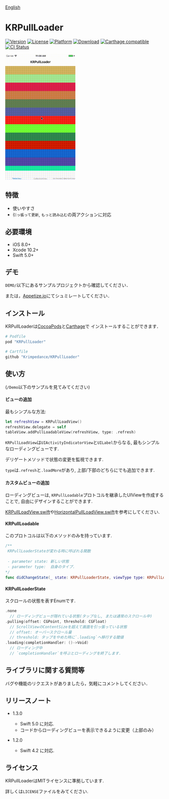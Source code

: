 [English](./README.md)

# KRPullLoader

[![Version](https://img.shields.io/cocoapods/v/KRPullLoader.svg?style=flat)](http://cocoapods.org/pods/KRPullLoader)
[![License](https://img.shields.io/cocoapods/l/KRPullLoader.svg?style=flat)](http://cocoapods.org/pods/KRPullLoader)
[![Platform](https://img.shields.io/cocoapods/p/KRPullLoader.svg?style=flat)](http://cocoapods.org/pods/KRPullLoader)
[![Download](https://img.shields.io/cocoapods/dt/KRPullLoader.svg?style=flat)](http://cocoapods.org/pods/KRPullLoader)
[![Carthage compatible](https://img.shields.io/badge/Carthage-compatible-4BC51D.svg?style=flat)](https://github.com/Carthage/Carthage)
[![CI Status](http://img.shields.io/travis/krimpedance/KRPullLoader.svg?style=flat)](https://travis-ci.org/krimpedance/KRPullLoader)

<img src="https://github.com/krimpedance/Resources/blob/master/KRPullLoader/demo.gif" height=400>

## 特徴
- 使いやすさ
- `引っ張って更新`, `もっと読み込む`の両アクションに対応

## 必要環境
- iOS 8.0+
- Xcode 10.2+
- Swift 5.0+

## デモ
`DEMO/`以下にあるサンプルプロジェクトから確認してください．

または，[Appetize.io](https://appetize.io/app/d17hjrvt0fm9mfg2crmqbu4qx4)にてシュミレートしてください．

## インストール
KRPullLoaderは[CocoaPods](http://cocoapods.org)と[Carthage](https://github.com/Carthage/Carthage)で
インストールすることができます．

```ruby
# Podfile
pod "KRPullLoader"
```

```ruby
# Cartfile
github "Krimpedance/KRPullLoader"
```

## 使い方
(`/Demo`以下のサンプルを見てみてください)

#### ビューの追加

最もシンプルな方法:

```swift
let refreshView = KRPullLoadView()
refreshView.delegate = self
tableView.addPullLoadableView(refreshView, type: .refresh)
```

`KRPullLoadView`は`UIActivityIndicatorView`と`UILabel`からなる, 最もシンプルなローディングビューです.

デリゲートメソッドで状態の変更を監視できます.

`type`は`.refresh`と`.loadMore`があり, 上部/下部のどちらにでも追加できます.

#### カスタムビューの追加

ローディングビューは, `KRPullLoadable`プロトコルを継承したUIViewを作成することで,
自由にデザインすることができます.

[KRPullLoadView.swift](./KRPullLoader/Classes/KRPullLoadView.swift)や[HorizontalPullLoadView.swift](./DEMO/KRPullLoaderDemo/HorizontalPullLoadView.swift)を参考にしてください.

#### KRPullLoadable

このプロトコルは以下のメソッドのみを持っています.

```swift
/**
 KRPullLoaderStateが変わる時に呼ばれる関数

 - parameter state: 新しい状態
 - parameter type:  自身のタイプ.
*/
func didChangeState(_ state: KRPullLoaderState, viewType type: KRPullLoaderType)
```

#### KRPullLoaderState

スクロールの状態を表すEnumです.

```swift
.none
  // ローディングビューが隠れている状態(タップなし, または通常のスクロール中)
.pulling(offset: CGPoint, threshold: CGFloat)
  // ScrollViewのContentSizeを超えて画面を引っ張っている状態
  // offset: オーバースクロール量
  // threshold: タップをやめた時に`.loading`へ移行する閾値
.loading(completionHandler: ()->Void)
  // ローディング中
  // `completionHandler`を呼ぶとローディングを終了します.
```

## ライブラリに関する質問等
バグや機能のリクエストがありましたら，気軽にコメントしてください．

## リリースノート
+ 1.3.0
  - Swift 5.0 に対応.
  - コードからローディングビューを表示できるように変更（上部のみ）

+ 1.2.0
  - Swift 4.2 に対応.

## ライセンス
KRPullLoaderはMITライセンスに準拠しています.

詳しくは`LICENSE`ファイルをみてください.
